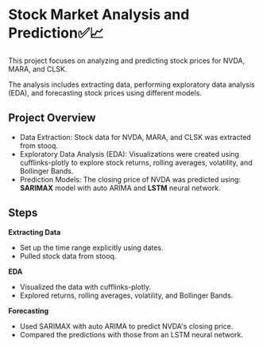 
# Stock Market Analysis and Prediction✅📈
This project focuses on analyzing and predicting stock prices for NVDA, MARA, and CLSK. 

The analysis includes extracting data, performing exploratory data analysis (EDA), and forecasting stock prices using different models.

## Project Overview
- Data Extraction: Stock data for NVDA, MARA, and CLSK was extracted from stooq.
- Exploratory Data Analysis (EDA): Visualizations were created using cufflinks-plotly to explore stock returns, rolling averages, volatility, and Bollinger Bands.
- Prediction Models: The closing price of NVDA was predicted using: **SARIMAX** model with auto ARIMA and **LSTM** neural network.

## Steps

**Extracting Data**

- Set up the time range explicitly using dates.
- Pulled stock data from stooq.

**EDA**

- Visualized the data with cufflinks-plotly.
- Explored returns, rolling averages, volatility, and Bollinger Bands.

**Forecasting**

- Used SARIMAX with auto ARIMA to predict NVDA's closing price.
- Compared the predictions with those from an LSTM neural network.
